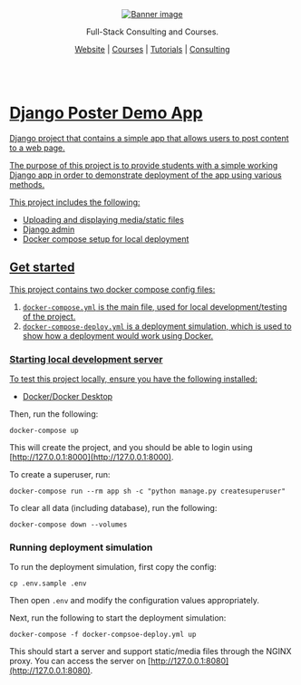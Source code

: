 <div align="center">
    <a href="https://londonappdeveloper.com" target="_blank">
        <img src="https://londonappdeveloper.com/wp-content/uploads/2024/11/banner.svg" alt="Banner image" />
    </a>
</div>

<div align="center">
    <p>Full-Stack Consulting and Courses.</p>
    <a href="https://londonappdeveloper.com" target="_blank">Website</a> |
    <a href="https://londonappdeveloper.teachable.com/" target="_blank">Courses</a> |
    <a href="https://londonappdeveloper.com/tutorials/" target="_blank">Tutorials</a> |
    <a href="https://londonappdeveloper.com/consulting/" target="_blank">Consulting
</div>

<br /><br >

# Django Poster Demo App

Django project that contains a simple app that allows users to post content to a web page.

The purpose of this project is to provide students with a simple working Django app in order to demonstrate deployment of the app using various methods.

This project includes the following:

 * Uploading and displaying media/static files
 * Django admin
 * Docker compose setup for local deployment


## Get started

This project contains two docker compose config files:

 1. `docker-compose.yml` is the main file, used for local development/testing of the project.
 2. `docker-compose-deploy.yml` is a deployment simulation, which is used to show how a deployment would work using Docker.

### Starting local development server

To test this project locally, ensure you have the following installed:

 * [Docker/Docker Desktop](https://www.docker.com/products/docker-desktop/)

Then, run the following:

```
docker-compose up
```

This will create the project, and you should be able to login using [http://127.0.0.1:8000](http://127.0.0.1:8000).

To create a superuser, run:

```
docker-compose run --rm app sh -c "python manage.py createsuperuser"
```

To clear all data (including database), run the following:

```
docker-compose down --volumes
```

### Running deployment simulation

To run the deployment simulation, first copy the config:

```
cp .env.sample .env
```

Then open `.env` and modify the configuration values appropriately.

Next, run the following to start the deployment simulation:

```
docker-compose -f docker-compsoe-deploy.yml up
```

This should start a server and support static/media files through the NGINX proxy. You can access the server on [http://127.0.0.1:8080](http://127.0.0.1:8080).
